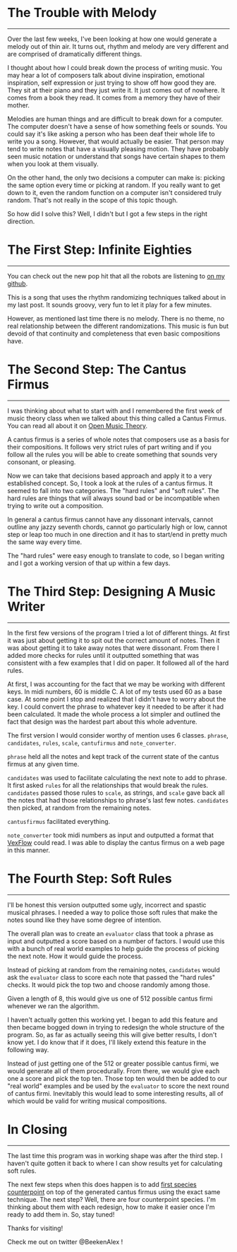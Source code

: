 <br>

# The Trouble with Melody

----------

Over the last few weeks, I've been looking at how one would generate a melody out of thin air. It turns out, rhythm and melody are very different and are comprised of dramatically different things.

I thought about how I could break down the process of writing music. You may hear a lot of composers talk about divine inspiration, emotional inspiration, self expression or just trying to show off how good they are. They sit at their piano and they just write it. It just comes out of nowhere. It comes from a book they read. It comes from a memory they have of their mother.

Melodies are human things and are difficult to break down for a computer. The computer doesn't have a sense of how something feels or sounds. You could say it's like asking a person who has been deaf their whole life to write you a song. However, that would actually be easier. That person may tend to write notes that have a visually pleasing motion. They have probably seen music notation or understand that songs have certain shapes to them when you look at them visually.

On the other hand, the only two decisions a computer can make is: picking the same option every time or picking at random. If you really want to get down to it, even the random function on a computer isn't considered truly random. That's not really in the scope of this topic though.

So how did I solve this? Well, I didn't but I got a few steps in the right direction.


# The First Step: Infinite Eighties

----------

You can check out the new pop hit that all the robots are listening to [on my github](http://github.com/alexbeeken/infinite_eighties).

This is a song that uses the rhythm randomizing techniques talked about in my last post. It sounds groovy, very fun to let it play for a few minutes.

However, as mentioned last time there is no melody. There is no theme, no real relationship between the different randomizations. This music is fun but
devoid of that continuity and completeness that even basic compositions have.



# The Second Step: The Cantus Firmus

----------

I was thinking about what to start with and I remembered the first week of music theory class when we talked about this thing called a Cantus Firmus. You can read all about it on [Open Music Theory](www.openmusictheory.com).

A cantus firmus is a series of whole notes that composers use as a basis for their compositions. It follows very strict rules of part writing and if you follow all the rules you will be able to create something that sounds very consonant, or pleasing.

Now we can take that decisions based approach and apply it to a very established concept. So, I took a look at the rules of a cantus firmus. It seemed to fall into two categories. The "hard rules" and "soft rules". The hard rules are things that will always sound bad or be incompatible when trying to write out a composition.

In general a cantus firmus cannot have any dissonant intervals, cannot outline any jazzy seventh chords, cannot go particularly high or low, cannot step or leap too much in one direction and it has to start/end in pretty much the same way every time.

The "hard rules" were easy enough to translate to code, so I began writing and I got a working version of that up within a few days.

# The Third Step: Designing A Music Writer

----------

In the first few versions of the program I tried a lot of different things. At first it was just about getting it to spit out the correct amount of notes. Then it was about getting it to take away notes that were dissonant. From there I added more checks for rules until it outputted something that was consistent with a few examples that I did on paper. It followed all of the hard rules.

At first, I was accounting for the fact that we may be working with different keys. In midi numbers, 60 is middle C. A lot of my tests used 60 as a base case. At some point I stop and realized that I didn't have to worry about the key. I could convert the phrase to whatever key it needed to be after it had been calculated. It made the whole process a lot simpler and outlined the fact that design was the hardest part about this whole adventure.

The first version I would consider worthy of mention uses 6 classes. `phrase`, `candidates`, `rules`, `scale`, `cantufirmus` and `note_converter`.

`phrase` held all the notes and kept track of the current state of the cantus firmus at any given time.

`candidates` was used to facilitate calculating the next note to add to phrase. It first asked `rules` for all the relationships that would break the rules. `candidates` passed those rules to `scale`, as strings, and `scale` gave back all the notes that had those relationships to phrase's last few notes. `candidates` then picked, at random from the remaining notes.

`cantusfirmus` facilitated everything.

`note_converter` took midi numbers as input and outputted a format that [VexFlow](http://www.vexflow.com/) could read. I was able to display the cantus firmus on a web page in this manner.

# The Fourth Step: Soft Rules

----------

I'll be honest this version outputted some ugly, incorrect and spastic musical phrases. I needed a way to police those soft rules that make the notes sound like they have some degree of intention.

The overall plan was to create an `evaluator` class that took a phrase as input and outputted a score based on a number of factors. I would use this with a bunch of real world examples to help guide the process of picking the next note. How it would guide the process.

Instead of picking at random from the remaining notes, `candidates` would ask the `evaluator` class to score each note that passed the "hard rules" checks. It would pick the top two and choose randomly among those.

Given a length of 8, this would give us one of 512 possible cantus firmi whenever we ran the algorithm.

I haven't actually gotten this working yet. I began to add this feature and then became bogged down in trying to redesign the whole structure of the program. So, as far as actually seeing this will give better results, I don't know yet. I do know that if it does, I'll likely extend this feature in the following way.

Instead of just getting one of the 512 or greater possible cantus firmi, we would generate all of them procedurally. From there, we would give each one a score and pick the top ten. Those top ten would then be added to our "real world" examples and be used by the `evaluator` to score the next round of cantus firmi. Inevitably this would lead to some interesting results, all of which would be valid for writing musical compositions.

# In Closing

----------

The last time this program was in working shape was after the third step. I haven't quite gotten it back to where I can show results yet for calculating soft rules.

The next few steps when this does happen is to add [first species counterpoint](http://openmusictheory.com/firstSpecies.html) on top of the generated cantus firmus using the exact same technique. The next step? Well, there are four counterpoint species. I'm thinking about them with each redesign, how to make it easier once I'm ready to add them in. So, stay tuned!


Thanks for visiting!

Check me out on twitter @BeekenAlex ! 
